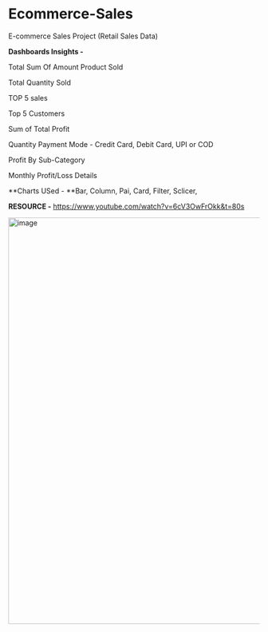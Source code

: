 # Ecommerce-Sales

E-commerce Sales Project (Retail Sales Data)

**Dashboards Insights -**

Total Sum Of Amount Product Sold

Total Quantity Sold

TOP 5 sales

Top 5 Customers

Sum of Total Profit

Quantity Payment Mode - Credit Card, Debit Card, UPI or COD

Profit By Sub-Category

Monthly Profit/Loss Details 

**Charts USed - **Bar, Column, Pai, Card, Filter, Sclicer, 


**RESOURCE -** https://www.youtube.com/watch?v=6cV3OwFrOkk&t=80s

<img width="814" alt="image" src="https://github.com/user-attachments/assets/b44e1bbc-d5a4-4a26-b5ad-21eae0c81944">

